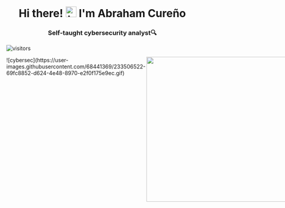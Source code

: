 <h1 align="center">Hi there! <img src="https://user-images.githubusercontent.com/1303154/88677602-1635ba80-d120-11ea-84d8-d263ba5fc3c0.gif" width="28px" height="28px" alt="hi"> I'm Abraham Cureño</h1>

<h3 align="center">Self-taught cybersecurity analyst🔍</h3>

![visitors](https://visitor-badge.glitch.me/badge?page_id=aicl2985.aiclcybertest)

<div style="display:flex">
  ![cybersec](https://user-images.githubusercontent.com/68441369/233506522-69fc8852-d624-4e48-8970-e2f0f175e9ec.gif)
  <img align="right" width="380" src="https://giphy.com/gifs/loop-glitch-matrix-3og0ILLVvPp8d64Jd6">
  </p>

- 🔭 I am currently working on <b>improving online security</b>.
- 🌱 I am learning about <b>governance, vulnerability management, PCI DSS and privacy protection</b>.
- 👯 I am looking to <b>collaborate with other cybersecurity professionals</b>.
- 🤔 I am looking for help with the <b>development of security tools and software</b>.
- 💬 Ask me about <b>VMDR, information security and privacy protection</b>.
- 😄 Pronouns: <b>'he/him'</b>
- ⚡ Fun fact: I'm a fan of <b>science fiction and tacos</b>.

<img src="https://github-readme-stats.vercel.app/api?username=AICL2985&show_icons=true&line_height=20&title_color=7A7ADB&icon_color=2234AE&text_color=D3D3D3&bg_color=0,000000,130F40&include_all_commits=true&count_private=true" alt="AICL2985" />

<img src="https://github-readme-streak-stats.herokuapp.com/?user=AICL2985&border=D3D3D3&sideNums=7A7ADB&background=130F40&stroke=6842DB&currStreakNum=7A7ADB&ring=5B3CDD&fire=D3D351&currStreakLabel=D3D3D3&sideLabels=D3D3D3&dates=A3A3A3" />

<h2> 🕵🏻‍♂️💻 Cybersecurity projects</h2>

- <b>Data Structures and Algorithms Practice (AlgoExpert)</b>
  - [Praciting DS & Algos in Python](https://github.com/joshmadakor1/Algorithms-Practice)
- <b>Full Stack Web App (React, NodeJS, Azure, and Machine Learning Components)</b>
  - [Image Analysis Middleware](https://github.com/joshmadakor1/4chan-Image-Analysis-Middleware-C964) <b><i>(Potentially NSFW)</b></i>
- <b>PowerShell</b>
  - [Windows EventLog: Failed RDP Logins Source IP to full GeoData Conversion](https://github.com/joshmadakor1/Sentinel-Lab)
  - [JWipe (Disk Wiping Utility)](https://github.com/joshmadakor1/Jwipe.PowerShell)
  - [Active Directory Bulk User Creation](https://github.com/joshmadakor1/AD_PS)
  - [FIM (File Integrity Monitor)](https://github.com/joshmadakor1/PowerShell-Integrity-FIM)
- <b>C# (.NET Desktop Applications)</b>
  - [Ransomware Proof of Concept (Encrypter)](https://github.com/joshmadakor1/EncrypterPOC)
  - [Ransomware Proof of Concept (Decrypter)](https://github.com/joshmadakor1/DecrypterPOC)
  - [Keylogger with Email Capability](https://github.com/joshmadakor1/Key-Logger-With-Email)
- <b>Python</b>
  - [Package Delivery Application (Datastructures and Algorithms Demo)](https://github.com/joshmadakor1/Package-Delivery-Pathfinding-Algorithm)

<h2>🎖️ Certs</h2>

- [How to get into Cybersecurity Starting From Zero](https://www.youtube.com/watch?v=a83ASGn_V_s)
- [A Day in the Life of a Cybersecurity Anayst](https://www.youtube.com/watch?v=uHy3oM7NnoU)
- [How to Create a KeyLogger (C#)](https://www.youtube.com/watch?v=N-L9hklSlNk)
- [Ransomware Demonstration (C#)](https://www.youtube.com/watch?v=OfvdQeh79s0)
- [Is WGU Legit?](https://www.youtube.com/watch?v=E2MwRWxDBkA)

<h2> :mailbox: Hit me up</h2>

[![Linkedin Badge](https://img.shields.io/badge/-Islem-0e76a8?style=flat&labelColor=0e76a8&logo=linkedin&logoColor=white)](https://www.linkedin.com/in/islem-maboud/) 
[![Outlook Badge](https://img.shields.io/badge/-abraham.cureno-b5b2b1?style=flat&labelColor=b5b2b1&logo=microsoftoutlook&logoColor=black)](mailto:abraham.cureno@hotmail.com)
[![Gmail Badge](https://img.shields.io/badge/-abraham.cureno-c0392b?style=flat&labelColor=c0392b&logo=gmail&logoColor=white)](mailto:abraham.cureno@gmail.com)
[![Whatsapp Badge](https://img.shields.io/badge/-Abraham_Cureno-30d60b?style=flat&labelColor=30d60b&logo=whatsapp&logoColor=white)](https://api.whatsapp.com/send/?phone=5215574301159&text&type=phone_number&app_absent=0)






<details>
<summary>
  Want to know more about me?
</summary>
  
&nbsp;<div align="center">
  [![Spotify](https://novatorem.vercel.app/api/spotify?background_color=0d1117&border_color=ffffff)](https://open.spotify.com/user/abrahamisraelcurenolopez)
</div>
